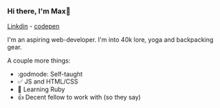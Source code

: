 ### Hi there, I'm Max👋

[Linkdin](www.linkedin.com/in/maxjwmvogel) - [codepen](https://codepen.io/Just-a-Bird)

I'm an aspiring web-developer. I'm into 40k lore, yoga and backpacking gear.


A couple more things:

- :godmode: Self-taught
- :white_check_mark: JS and HTML/CSS
- 🌱 Learning Ruby
- :+1: Decent fellow to work with (so they say)
